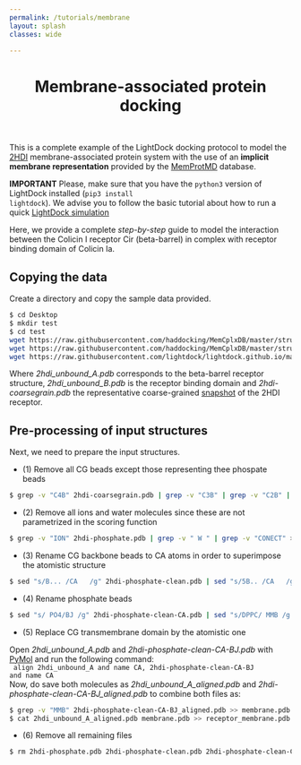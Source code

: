 ```yaml
---
permalink: /tutorials/membrane
layout: splash
classes: wide

---
```


<center><h1>Membrane-associated protein docking</h1></center><br>

This is a complete example of the LightDock docking protocol to model the [2HDI](https://www.rcsb.org/structure/2hdi) membrane-associated protein system with the use of an **implicit membrane representation** provided by the [MemProtMD](http://memprotmd.bioch.ox.ac.uk/) database.

**IMPORTANT** Please, make sure that you have the <code>python3</code> version of LightDock installed (<code>pip3 install lightdock</code>). We advise you to follow the basic tutorial about how to run a quick [LightDock simulation](https://lightdock.org/tutorials/2UUY)

Here, we provide a complete *step-by-step* guide to model the interaction between the Colicin I receptor Cir (beta-barrel) in complex with receptor binding domain of Colicin Ia.

## Copying the data
Create a directory and copy the sample data provided.

```bash
$ cd Desktop
$ mkdir test
$ cd test
wget https://raw.githubusercontent.com/haddocking/MemCplxDB/master/structures/2hdi/2hdi_unbound_A.pdb
wget https://raw.githubusercontent.com/haddocking/MemCplxDB/master/structures/2hdi/2hdi_unbound_B.pdb
wget https://raw.githubusercontent.com/lightdock/lightdock.github.io/master/tutorials/examples/2HDI/2hdi-coarsegrain.pdb
```

Where *2hdi_unbound_A.pdb* corresponds to the beta-barrel receptor structure, *2hdi_unbound_B.pdb* is the receptor binding domain and *2hdi-coarsegrain.pdb* the representative coarse-grained [snapshot](http://memprotmd.bioch.ox.ac.uk/_ref/PDB/2hdi/_sim/2hdi_default_dppc/) of the 2HDI receptor.

## Pre-processing of input structures
Next, we need to prepare the input structures.

- (1) Remove all CG beads except those representing thee phospate beads

```bash
$ grep -v "C4B" 2hdi-coarsegrain.pdb | grep -v "C3B" | grep -v "C2B" | grep -v "C1B" | grep -v "C4A" | grep -v "C3A" | grep -v "C2A" | grep -v "C1A" | grep -v "GL2" | gr    ep -v "GL1" | grep -v "NC3" >> 2hdi-phosphate.pdb
```

- (2) Remove all ions and water molecules since these are not parametrized in the scoring function

```bash
$ grep -v "ION" 2hdi-phosphate.pdb | grep -v " W " | grep -v "CONECT" >> 2hdi-phosphate-clean.pdb
```

- (3) Rename CG backbone beads to CA atoms in order to superimpose the atomistic structure

```bash
$ sed "s/B... /CA   /g" 2hdi-phosphate-clean.pdb | sed "s/5B.. /CA   /g" | sed "s/0BTN/CA  /g" | sed "s/0BEN/CA  /g" | sed "s/0BHN/CA  /g" >> 2hdi-phosphate-clean-CA.pdb
```

- (4) Rename phosphate beads

```bash
$ sed "s/ PO4/BJ /g" 2hdi-phosphate-clean-CA.pdb | sed "s/DPPC/ MMB /g >> 2hdi-phosphate-clean-CA-BJ.pdb
```

- (5) Replace CG transmembrane domain by the atomistic one

Open *2hdi_unbound_A.pdb* and *2hdi-phosphate-clean-CA-BJ.pdb* with [PyMol](https://pymol.org/2/) and run the following command: <br>
<code> align 2hdi_unbound_A and name CA, 2hdi-phosphate-clean-CA-BJ and name CA </code> <br>
Now, do save both molecules as *2hdi_unbound_A_aligned.pdb* and *2hdi-phosphate-clean-CA-BJ_aligned.pdb* to combine both files as:

```bash
$ grep -v "MMB" 2hdi-phosphate-clean-CA-BJ_aligned.pdb >> membrane.pdb
$ cat 2hdi_unbound_A_aligned.pdb membrane.pdb >> receptor_membrane.pdb
```

- (6) Remove all remaining files

```bash
$ rm 2hdi-phosphate.pdb 2hdi-phosphate-clean.pdb 2hdi-phosphate-clean-CA.pdb 2hdi-phosphate-clean-CA-BJ.pdb 2hdi_unbound_A_aligned.pdb 2hdi-phosphate-clean-CA-BJ_aligned.pdb membrane.pdb
```
